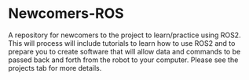 # Newcomers-ROS
A repository for newcomers to the project to learn/practice using ROS2. This will process will include tutorials to learn how to use ROS2 and to prepare you to create software that will allow data and commands to be passed back and forth from the robot to your computer. Please see the projects tab for more details. 
